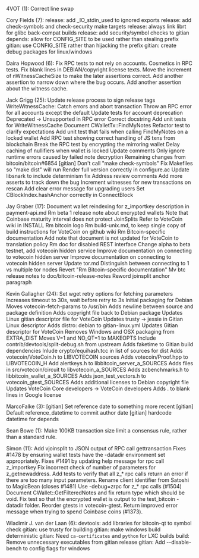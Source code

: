 4VOT (1):
      Correct line swap

Cory Fields (7):
      release: add _IO_stdin_used to ignored exports
      release: add check-symbols and check-security make targets
      release: always link librt for glibc back-compat builds
      release: add security/symbol checks to gitian
      depends: allow for CONFIG_SITE to be used rather than stealing prefix
      gitian: use CONFIG_SITE rather than hijacking the prefix
      gitian: create debug packages for linux/windows

Daira Hopwood (6):
      Fix RPC tests to not rely on accounts.
      Cosmetics in RPC tests.
      Fix blank lines in DEBIAN/copyright license texts.
      Move the increment of nWitnessCacheSize to make the later assertions correct.
      Add another assertion to narrow down where the bug occurs.
      Add another assertion about the witness cache.

Jack Grigg (25):
      Update release process to sign release tags
      WriteWitnessCache: Catch errors and abort transaction
      Throw an RPC error for all accounts except the default
      Update tests for account deprecation
      Deprecated -> Unsupported in RPC error
      Correct docstring
      Add unit tests for WriteWitnessCache
      Document CWalletTx::FindMyNotes
      Refactor test to clarify expectations
      Add unit test that fails when calling FindMyNotes on a locked wallet
      Add RPC test showing correct handling of JS txns from blockchain
      Break the RPC test by encrypting the mirroring wallet
      Delay caching of nullifiers when wallet is locked
      Update comments
      Only ignore runtime errors caused by failed note decryption
      Remaining changes from bitcoin/bitcoin#6854
      [gitian] Don't call "make check-symbols"
      Fix Makefiles so "make dist" will run
      Render full version correctly in configure.ac
      Update libsnark to include determinism fix
      Address review comments
      Add more asserts to track down the bug
      Increment witnesses for new transactions on rescan
      Add clear error message for upgrading users
      Set CBlockIndex.hashAnchor correctly in ConnectBlock

Jay Graber (17):
      Document wallet reindexing for z_importkey description in payment-api.md
      Rm beta 1 release note about encrypted wallets
      Note that Coinbase maturity interval does not protect JoinSplits
      Refer to VoteCoin wiki in INSTALL
      Rm bitcoin logo
      Rm build-unix.md, to keep single copy of build instructions for VoteCoin on github wiki
      Rm Bitcoin-specific documentation
      Add note that document is not updated for VoteCoin to translation policy
      Rm doc for disabled REST interface
      Change alpha to beta testnet, add votecoin hidden service
      Improve documentation on connecting to votecoin hidden server
      Improve documentation on connecting to votecoin hidden server
      Update tor.md
      Distinguish between connecting to 1 vs multiple tor nodes
      Revert "Rm Bitcoin-specific documentation"
      Mv btc release notes to doc/bitcoin-release-notes
      Reword joinsplit anchor paragraph

Kevin Gallagher (24):
      Set wget retry options for fetching parameters
      Increases timeout to 30s, wait before retry to 3s
      Initial packaging for Debian
      Moves votecoin-fetch-params to /usr/bin
      Adds newline between source and package definition
      Adds copyright file back to Debian package
      Updates Linux gitian descriptor file for VoteCoin
      Updates trusty -> jessie in Gitian Linux descriptor
      Adds distro: debian to gitian-linux.yml
      Updates Gitian descriptor for VoteCoin
      Removes Windows and OSX packaging from EXTRA_DIST
      Moves V=1 and NO_QT=1 to MAKEOPTS
      Include contrib/devtools/split-debug.sh from upstream
      Adds faketime to Gitian build dependencies
      Inlude crypto/equihash.tcc in list of sources for dist
      Adds votecoin/VoteCoin.h to LIBVOTECOIN sources
      Adds votecoin/Proof.hpp to LIBVOTECOIN_H
      Add alertkeys.h to libbitcoin_server_a_SOURCES
      Adds files in src/votecoin/circuit to libvotecoin_a_SOURCES
      Adds zcbenchmarks.h to libbitcoin_wallet_a_SOURCES
      Adds json_test_vectors.h to votecoin_gtest_SOURCES
      Adds additional licenses to Debian copyright file
      Updates VoteCoin Core developers -> VoteCoin developers
      Adds . to blank lines in Google license

MarcoFalke (3):
      [gitian] Set reference date to something more recent
      [gitian] Default reference_datetime to commit author date
      [gitian] hardcode datetime for depends

Sean Bowe (1):
      Make 100KB transaction size limit a consensus rule, rather than a standard rule.

Simon (11):
      Add vjoinsplit to JSON output of RPC call gettransaction
      Fixes #1478 by ensuring wallet tests have the -datadir environment set appropriately.
      Fixes #1491 by updating help message for rpc call z_importkey
      Fix incorrect check of number of parameters for z_getnewaddress.
      Add tests to verify that all z_* rpc calls return an error if there are too many input parameters.
      Rename client identifier from Satoshi to MagicBean (closes #1481)
      Use -debug=zrpc for z_* rpc calls (#1504)
      Document CWallet::GetFilteredNotes and fix return type which should be void.
      Fix test so that the encrypted wallet is output to the test_bitcoin -datadir folder.
      Reorder gtests in votecoin-gtest.
      Return improved error message when trying to spend Coinbase coins (#1373).

Wladimir J. van der Laan (6):
      devtools: add libraries for bitcoin-qt to symbol check
      gitian: use trusty for building
      gitian: make windows build deterministic
      gitian: Need `ca-certificates` and `python` for LXC builds
      build: Remove unnecessary executables from gitian release
      gitian: Add --disable-bench to config flags for windows

